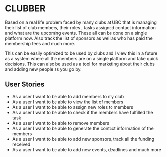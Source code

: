 # CLUBBER

Based on a real life problem faced by many clubs at UBC that is 
managing their list of club members, their roles , tasks assigned
contact information and what are the upcoming events. These all can 
be done on a single platform now. Also track the list of 
sponsors as well as who has paid the membership fees and much more.

This can be easily optimized to be used by clubs and I view this in a future as a system where all the members
are on a single platform and take quick decisions. This can 
also be used as a tool for marketing about their clubs and adding new people as you go by.


## User Stories  

- As a user I want to be able to add members to my club
- As a user I want to be able to view the list of members
- As a user I want to be able to assign new roles to members
- As a user I want to be able to check if the members have fulfilled the task
- As a user I want to be able to remove members
- As a user I want to be able to generate the contact information of the  members
- As a user I want to be able to add new sponsors, track all the funding received 
- As a user I want to be able to add new events, deadlines and much more




